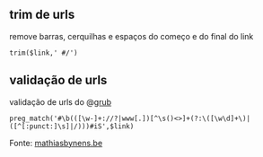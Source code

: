 ## trim de urls

remove barras, cerquilhas e espaços do começo e do final do link

```
trim($link,' #/')
```

## validação de urls

validação de urls do @[grub](https://x.com/grub)

```
preg_match('#\b(([\w-]+://?|www[.])[^\s()<>]+(?:\([\w\d]+\)|([^[:punct:]\s]|/)))#iS',$link)
```

Fonte: [mathiasbynens.be](https://mathiasbynens.be/demo/url-regex)

